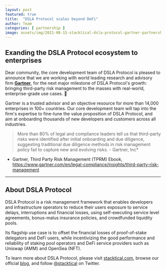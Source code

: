 ```yaml
---
layout: post
featured: true
title:  "DSLA Protocol scales beyond DeFi"
author: Team
categories: [ partnership ]
image: assets/img/2021-08-15-stacktical-dsla-protocol-gartner-partnership-blockchain-cryptocurrency-fintech-legaltech-insurtech-itsm-slm-sla-defi-nft.jpg
---
```


## Exanding the DSLA Protocol ecosystem to enterprises

Dear community, the core development team of DSLA Protocol is pleased to announce that we are working with world leading research and advisory firm [**Gartner**](https://www.gartner.com/en/about), for the next major milestone of DSLA Protocol's growth: bringing third-party risk management to the masses with real-world, enterprise-grade use cases. 🎉

Gartner is a trusted advisor and an objective resource for more than 14,000 enterprises in 100+ countries. Our core development team will tap into the firm's expertise to fine-tune the value proposition of DSLA Protocol, and aim at onboarding thousands of new developers and customers across all industries.

> More than 80% of legal and compliance leaders tell us that third-party risks were identified after initial onboarding and due diligence, suggesting traditional due diligence methods in risk management policy fail to capture new and evolving risks. - Gartner, Inc*

* Gartner, Third Party Risk Management (TPRM) Ebook, https://www.gartner.com/en/legal-compliance/insights/third-party-risk-management
___


## About DSLA Protocol

DSLA Protocol is a risk management framework that enables developers and infrastructure operators to reduce their users exposure to service delays, interruptions and financial losses, using self-executing service level agreements, bonus-malus insurance policies, and crowdfunded liquidity pools.

Its flagship use case is to offset the financial losses of proof-of-stake delegators and DeFi users, while incentivizing the good performance and reliability of staking pool operators and DeFi service providers such as Uniswap (AMM) and OpenSea (NFT).

To learn more about DSLA Protocol, please visit [stacktical.com](https://stacktical.com), browse our official [blog](https://blog.stacktical.com), and follow [@stacktical](https://twitter.com/Stacktical) on Twitter.
